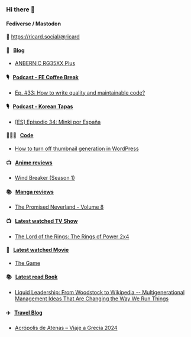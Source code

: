 ### Hi there 👋

#### Fediverse / Mastodon

🐘 https://ricard.social/@ricard

#### 📝 &nbsp;&nbsp;[Blog](https://ricard.blog)

- [ANBERNIC RG35XX Plus](https://ricard.blog/review/anbernic-rg35xx-plus/)

#### 🎙 &nbsp;&nbsp;[Podcast - FE Coffee Break](https://frontendcoffeebreak.transistor.fm/)

- [Ep. #33: How to write quality and maintainable code?](https://share.transistor.fm/s/0a9ffc12)

#### 🎙 &nbsp;&nbsp;[Podcast - Korean Tapas](https://koreantapas.show/)

- [[ES] Episodio 34: Minki por España](https://podcasters.spotify.com/pod/show/korean-tapas/episodes/ES-Episodio-34-Minki-por-Espaa-e2h7iun)

#### 👨🏻‍💻 &nbsp;&nbsp;[Code](https://ricard.dev)

- [How to turn off thumbnail generation in WordPress](https://ricard.dev/how-to-turn-off-thumbnail-generation-in-wordpress/)

#### 📺 &nbsp;&nbsp;[Anime reviews](https://anime.ricard.blog)

- [Wind Breaker (Season 1)](https://anime.ricard.blog/reviews/wind-breaker-season-1/)

#### 📚 &nbsp;&nbsp;[Manga reviews](https://anime.ricard.blog)

- [The Promised Neverland - Volume 8](https://manga.ricard.blog/reviews/the-promised-neverland/volume/8/)

#### 📺 &nbsp;&nbsp;[Latest watched TV Show](https://quicoto.github.io/reviews/tv-shows)

- [The Lord of the Rings: The Rings of Power 2x4](https://quicoto.github.io/reviews/tv-shows/the-lord-of-the-rings-the-rings-of-power/2x4)

#### 🍿 &nbsp;&nbsp;[Latest watched Movie](https://quicoto.github.io/reviews/movies/)

- [The Game](https://quicoto.github.io/reviews/movies/the-game/)

#### 📚 &nbsp;&nbsp;[Latest read Book](https://ricard.blog/books/)

- [Liquid Leadership: From Woodstock to Wikipedia -- Multigenerational Management Ideas That Are Changing the Way We Run Things](https://www.goodreads.com/review/show/3162744847?utm_medium=api&amp;utm_source=rss)

#### ✈️ &nbsp;&nbsp;[Travel Blog](https://www.quicoto.com/)

- [Acrópolis de Atenas – Viaje a Grecia 2024](https://www.quicoto.com/acropolis-de-atenas-viaje-a-grecia-2024/)
